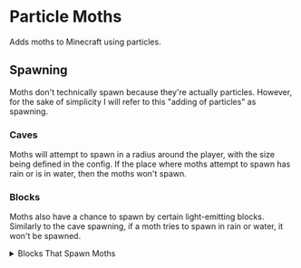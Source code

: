 # Particle Moths

Adds moths to Minecraft using particles.

## Spawning
Moths don't technically spawn because they're actually particles. However, for the sake of simplicity I will refer to this "adding of particles" as spawning.

### Caves
Moths will attempt to spawn in a radius around the player, with the size being defined in the config. If the place where moths attempt to spawn has rain or is in water, then the moths won't spawn.

### Blocks
Moths also have a chance to spawn by certain light-emitting blocks. Similarly to the cave spawning, if a moth tries to spawn in rain or water, it won't be spawned.

<details>
<summary>Blocks That Spawn Moths</summary>

* Regular Torches (Includes soul torches)
* Lanterns
* **Spawn Moths When Lit**
  * Redstone Torches
  * Redstone Lamps
  * Candles
</details>
